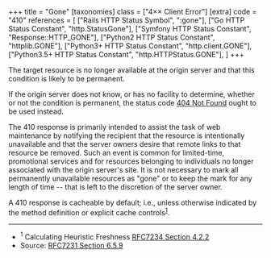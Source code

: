 +++
title = "Gone"
[taxonomies]
class = ["4&times;&times; Client Error"]
[extra]
code = "410"
references = [
    ["Rails HTTP Status Symbol", ":gone"],
    ["Go HTTP Status Constant", "http.StatusGone"],
    ["Symfony HTTP Status Constant", "Response::HTTP_GONE"],
    ["Python2 HTTP Status Constant", "httplib.GONE"],
    ["Python3+ HTTP Status Constant", "http.client.GONE"],
    ["Python3.5+ HTTP Status Constant", "http.HTTPStatus.GONE"],
]
+++

The target resource is no longer available at the origin server and that this condition is likely to be permanent.

If the origin server does not know, or has no facility to determine, whether or not the condition is permanent, the status code [404 Not Found](/404) ought to be used instead.

The 410 response is primarily intended to assist the task of web maintenance by notifying the recipient that the resource is intentionally unavailable and that the server owners desire that remote links to that resource be removed. Such an event is common for limited-time, promotional services and for resources belonging to individuals no longer associated with the origin server's site. It is not necessary to mark all permanently unavailable resources as "gone" or to keep the mark for any length of time -- that is left to the discretion of the server owner.

A 410 response is cacheable by default; i.e., unless otherwise indicated by the method definition or explicit cache controls<sup>[1](#ref-1)</sup>.

---

* <span id="ref-1"><sup>1</sup> Calculating Heuristic Freshness
[RFC7234 Section 4.2.2][2]</span>
* Source: [RFC7231 Section 6.5.9][1]

[1]: <http://tools.ietf.org/html/rfc7231#section-6.5.9>
[2]: <http://tools.ietf.org/html/rfc7234#section-4.2.2>
